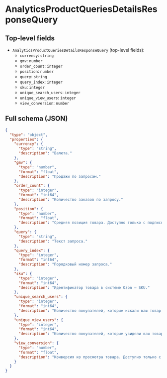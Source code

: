 # AnalyticsProductQueriesDetailsResponseQuery

## Top-level fields
- `AnalyticsProductQueriesDetailsResponseQuery` (top-level fields):
  - `currency`: `string`
  - `gmv`: `number`
  - `order_count`: `integer`
  - `position`: `number`
  - `query`: `string`
  - `query_index`: `integer`
  - `sku`: `integer`
  - `unique_search_users`: `integer`
  - `unique_view_users`: `integer`
  - `view_conversion`: `number`

## Full schema (JSON)
```json
{
  "type": "object",
  "properties": {
    "currency": {
      "type": "string",
      "description": "Валюта."
    },
    "gmv": {
      "type": "number",
      "format": "float",
      "description": "Продажи по запросам."
    },
    "order_count": {
      "type": "integer",
      "format": "int64",
      "description": "Количество заказов по запросу."
    },
    "position": {
      "type": "number",
      "format": "float",
      "description": "Средняя позиция товара. Доступно только с подпиской [Premium](https://seller-edu.ozon.ru/seller-rating/about-rating/premium-program) или [Premium Plus](https://seller-edu.ozon.ru/seller-rating/about-rating/subscription-premium-plus), иначе поле вернётся пустым."
    },
    "query": {
      "type": "string",
      "description": "Текст запроса."
    },
    "query_index": {
      "type": "integer",
      "format": "int64",
      "description": "Порядковый номер запроса."
    },
    "sku": {
      "type": "integer",
      "format": "int64",
      "description": "Идентификатор товара в системе Ozon — SKU."
    },
    "unique_search_users": {
      "type": "integer",
      "format": "int64",
      "description": "Количество покупателей, которые искали ваш товар на Ozon."
    },
    "unique_view_users": {
      "type": "integer",
      "format": "int64",
      "description": "Количество покупателей, которые увидели ваш товар на Ozon. Доступно только с подпиской [Premium](https://seller-edu.ozon.ru/seller-rating/about-rating/premium-program) или [Premium Plus](https://seller-edu.ozon.ru/seller-rating/about-rating/subscription-premium-plus), иначе поле вернётся пустым."
    },
    "view_conversion": {
      "type": "number",
      "format": "float",
      "description": "Конверсия из просмотра товара. Доступно только с подпиской [Premium](https://seller-edu.ozon.ru/seller-rating/about-rating/premium-program) или [Premium Plus](https://seller-edu.ozon.ru/seller-rating/about-rating/subscription-premium-plus), иначе поле вернётся пустым."
    }
  }
}
```
